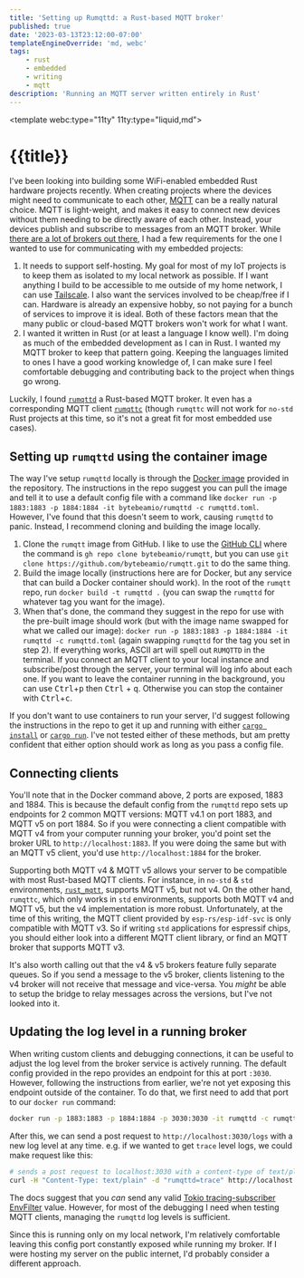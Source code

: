 ```yaml
---
title: 'Setting up Rumqttd: a Rust-based MQTT broker'
published: true
date: '2023-03-13T23:12:00-07:00'
templateEngineOverride: 'md, webc'
tags:
    - rust
    - embedded
    - writing
    - mqtt
description: 'Running an MQTT server written entirely in Rust'
---
```


<template webc:type="11ty" 11ty:type="liquid,md">
# {{title}}
</template>

I've been looking into building some WiFi-enabled embedded Rust hardware projects recently. When creating projects where the devices might need to communicate to each other, [MQTT](https://mqtt.org/) can be a really natural choice. MQTT is light-weight, and makes it easy to connect new devices without them needing to be directly aware of each other. Instead, your devices publish and subscribe to messages from an MQTT broker. While [there are a lot of brokers out there](https://en.wikipedia.org/wiki/Comparison_of_MQTT_implementations), I had a few requirements for the one I wanted to use for communicating with my embedded projects: 

1. It needs to support self-hosting. My goal for most of my IoT projects is to keep them as isolated to my local network as possible. If I want anything I build to be accessible to me outside of my home network, I can use [Tailscale](https://tailscale.com/). I also want the services involved to be cheap/free if I can. Hardware is already an expensive hobby, so not paying for a bunch of services to improve it is ideal. Both of these factors mean that the many public or cloud-based MQTT brokers won't work for what I want. 
2. I wanted it written in Rust (or at least a language I know well). I'm doing as much of the embedded development as I can in Rust. I wanted my MQTT broker to keep that pattern going. Keeping the languages limited to ones I have a good working knowledge of, I can make sure I feel comfortable debugging and contributing back to the project when things go wrong.

Luckily, I found [`rumqttd`](https://github.com/bytebeamio/rumqtt/) a Rust-based MQTT broker. It even has a corresponding MQTT client [`rumqttc`](https://github.com/bytebeamio/rumqtt/blob/main/rumqttc/README.md) (though `rumqttc` will not work for `no-std` Rust projects at this time, so it's not a great fit for most embedded use cases).

## Setting up `rumqttd` using the container image

The way I've setup `rumqttd` locally is through the [Docker image](https://github.com/bytebeamio/rumqtt/blob/67785d57d512612a41c46ce884fca9175e705412/Dockerfile) provided in the repository. The instructions in the repo suggest you can pull the image and tell it to use a default config file with a command like `docker run -p 1883:1883 -p 1884:1884 -it bytebeamio/rumqttd -c rumqttd.toml`. However, I've found that this doesn't seem to work, causing `rumqttd` to panic. Instead, I recommend cloning and building the image locally. 

1. Clone the `rumqtt` image from GitHub. I like to use the [GitHub CLI](https://cli.github.com/) where the command is `gh repo clone bytebeamio/rumqtt`, but you can use `git clone https://github.com/bytebeamio/rumqtt.git` to do the same thing. 
2. Build the image locally (instructions here are for Docker, but any service that can build a Docker container should work). In the root of the `rumqtt` repo, run `docker build -t rumqttd .` (you can swap the `rumqttd` for whatever tag you want for the image).
3. When that's done, the command they suggest in the repo for use with the pre-built image should work (but with the image name swapped for what we called our image):  `docker run -p 1883:1883 -p 1884:1884 -it rumqttd -c rumqttd.toml` (again swapping `rumqttd` for the tag you set in step 2). If everything works, ASCII art will spell out `RUMQTTD` in the terminal. If you connect an MQTT client to your local instance and subscribe/post through the server, your terminal will log info about each one. If you want to leave the container running in the background, you can use <kbd>Ctrl</kbd>+<kbd>p</kbd> then <kbd>Ctrl</kbd> + <kbd>q</kbd>. Otherwise you can stop the container with <kbd>Ctrl</kbd>+<kbd>c</kbd>. 

If you don't want to use containers to run your server, I'd suggest following the instructions in the repo to get it up and running with either [`cargo install`](https://github.com/bytebeamio/rumqtt#install-using-cargo) or [`cargo run`](https://github.com/bytebeamio/rumqtt#compile-from-source). I've not tested either of these methods, but am pretty confident that either option should work as long as you pass a config file.

## Connecting clients

You'll note that in the Docker command above, 2 ports are exposed, 1883 and 1884. This is because the default config from the `rumqttd` repo sets up endpoints for 2 common MQTT versions: MQTT v4.1 on port 1883, and MQTT v5 on port 1884. So if you were connecting a client compatible with MQTT v4 from your computer running your broker, you'd point set the broker URL to `http://localhost:1883`. If you were doing the same but with an MQTT v5 client, you'd use `http://localhost:1884` for the broker. 

Supporting both MQTT v4 & MQTT v5 allows your server to be compatible with most Rust-based MQTT clients. For instance, in `no-std` & `std` environments, [`rust_mqtt`](https://github.com/obabec/rust-mqtt), supports MQTT v5, but not v4. On the other hand, `rumqttc`, which only works in `std` environments, supports both MQTT v4 and MQTT v5, but the v4 implementation is more robust. Unfortunately, at the time of this writing, the MQTT client provided by `esp-rs/esp-idf-svc` is only compatible with MQTT v3. So if writing `std` applications for espressif chips, you should either look into a different MQTT client library, or find an MQTT broker that supports MQTT v3.  

It's also worth calling out that the v4 & v5 brokers feature fully separate queues. So if you send a message to the v5 broker, clients listening to the v4 broker will not receive that message and vice-versa. You _might_ be able to setup the bridge to relay messages across the versions, but I've not looked into it.

## Updating the log level in a running broker

When writing custom clients and debugging connections, it can be useful to adjust the log level from the broker service is actively running. The default config provided in the repo provides an endpoint for this at port `:3030`. However, following the instructions from earlier, we're not yet exposing this endpoint outside of the container. To do that, we first need to add that port to our `docker run` command:
```sh
docker run -p 1883:1883 -p 1884:1884 -p 3030:3030 -it rumqttd -c rumqttd.toml
``` 

After this, we can send a post request to `http://localhost:3030/logs` with a new log level at any time. 
e.g. if we wanted to get `trace` level logs, we could make request like this: 

```sh
# sends a post request to localhost:3030 with a content-type of text/plain and a body of rumqttd=trace
curl -H "Content-Type: text/plain" -d "rumqttd=trace" http://localhost:3030/logs
```
The docs suggest that you _can_ send any valid [Tokio tracing-subscriber EnvFilter](https://docs.rs/tracing-subscriber/latest/tracing_subscriber/struct.EnvFilter.html#directives) value. However, for most of the debugging I need when testing MQTT clients, managing the `rumqttd` log levels is sufficient. 

<callout>Since this is running only on my local network, I'm relatively comfortable leaving this config port constantly exposed while running my broker. If I were hosting my server on the public internet, I'd probably consider a different approach. </callout>
